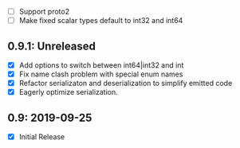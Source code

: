 - [ ] Support proto2
- [ ] Make fixed scalar types default to int32 and int64

## 0.9.1: Unreleased
- [x] Add options to switch between int64|int32 and int
- [x] Fix name clash problem with special enum names
- [x] Refactor serializaton and deserialization to simplify emitted code
- [x] Eagerly optimize serialization.

## 0.9: 2019-09-25
- [x] Initial Release
